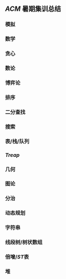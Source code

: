 ## $ACM$ 暑期集训总结

### 模拟

### 数学

### 贪心

### 数论

### 博弈论

### 排序

### 二分查找

### 搜索

### 表/栈/队列

###  $Treap$

### 几何

### 图论

### 分治

### 动态规划

### 字符串

### 线段树/树状数组

### 倍增/$ST$表

### 堆